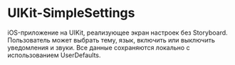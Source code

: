 # UIKit-SimpleSettings
iOS-приложение на UIKit, реализующее экран настроек без Storyboard. Пользователь может выбрать тему, язык, включить или выключить уведомления и звуки. Все данные сохраняются локально с использованием UserDefaults.

